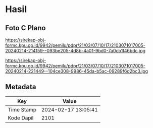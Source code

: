 # Hasil

## Foto C Plano

https://sirekap-obj-formc.kpu.go.id/9942/pemilu/pdpr/21/03/07/10/17/2103071017005-20240214-214159--093be205-4d8b-4a01-9bd0-7a0cb1f46bdc.jpg

https://sirekap-obj-formc.kpu.go.id/9942/pemilu/pdpr/21/03/07/10/17/2103071017005-20240214-221449--104ce308-9986-45da-b5ac-09289f6d2bc3.jpg


## Metadata

| Key        | Value               |
| ---------- | ------------------- |
| Time Stamp | 2024-02-17 13:05:41 |
| Kode Dapil | 2101                |




